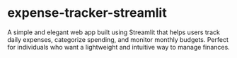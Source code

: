 # expense-tracker-streamlit
A simple and elegant web app built using Streamlit that helps users track daily expenses, categorize spending, and monitor monthly budgets. Perfect for individuals who want a lightweight and intuitive way to manage finances.
